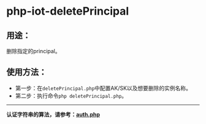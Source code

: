 # php-iot-deletePrincipal

## 用途：

删除指定的principal。

## 使用方法：

* 第一步：在`deletePrincipal.php`中配置AK/SK以及想要删除的实例名称。
* 第二步：执行命令`php deletePrincipal.php`。

---

**认证字符串的算法，请参考：[auth.php](../../authorization/auth.php)**